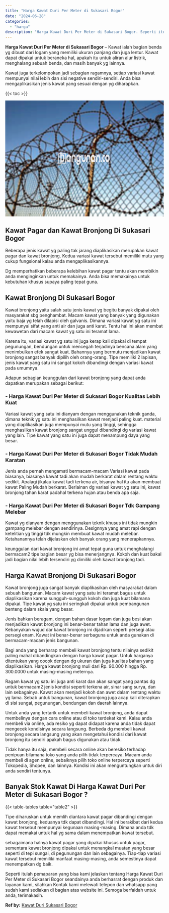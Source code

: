 ```yaml
---
title: "Harga Kawat Duri Per Meter di Sukasari Bogor"
date: "2024-06-28"
categories: 
  - "harga"
description: "Harga Kawat Duri Per Meter di Sukasari Bogor. Seperti itulah pemaparan yang bisa kami jelaskan tentang Harga Kawat Duri Per Meter di Sukasari Bogor seandainy..."
---
```


**Harga Kawat Duri Per Meter di Sukasari Bogor** – Kawat ialah bagian benda yg dibuat dari logam yang memiliki ukuran panjang dan juga lentur. Kawat dapat dipakai untuk beraneka hal, apakah itu untuk aliran alur listrik, menghalang sebuah benda, dan masih banyak yg lainnya.

Kawat juga terkelompokan jadi sebagian ragamnya, setiap variasi kawat mempunyai nilai lebih dan sisi negative sendiri-sendiri. Anda bisa mengaplikasikan jenis kawat yang sesuai dengan yg diharapkan.

{{< toc >}}

![Harga Kawat Duri Per Meter di Sukasari Bogor](/images/jual-kawat-murah51.png)

## Kawat Pagar dan Kawat Bronjong Di Sukasari Bogor

Beberapa jenis kawat yg paling tak jarang diaplikasikan merupakan kawat pagar dan kawat bronjong. Kedua variasi kawat tersebut memiliki mutu yang cukup fungsional kalau anda mengaplikasikannya.

Dg memperhatikan beberapa kelebihan kawat pagar tentu akan membikin anda menginginkan untuk memakainya. Anda bisa memakainya untuk kebutuhan khusus supaya paling tepat guna.

## Kawat Bronjong Di Sukasari Bogor

Kawat bronjong yaitu salah satu jenis kawat yg begitu banyak dipakai oleh masyarakat sbg penghambat. Macam kawat yang banyak yang digunakan yaitu baja yg telah dilapisi oleh galvanis. Dimana variasi kawat yg satu ini mempunyai sifat yang anti air dan juga anti karat. Tentu hal ini akan membat kewawetan dari macam kawat yg satu ini teramat lama.

Karena itu, variasi kawat yg satu ini juga kerap kali dipakai di tempat pegunungan, bendungan untuk mencegah terjadinya bencana alam yang menimbulkan efek sangat kuat. Bahannya yang bermutu menjadikan kawat bronjong sangat banyak dipilih oleh orang-orang. Tipe memiliki 2 lapisan, jenis kawat yang satu ini sangat kokoh dibandingi dengan variasi kawat pada umumnya.

Adapun sebagian keunggulan dari kawat bronjong yang dapat anda dapatkan merupakan sebagai berikut:

### \- Harga Kawat Duri Per Meter di Sukasari Bogor Kualitas Lebih Kuat

Variasi kawat yang satu ini dianyam dengan menggunakan teknik ganda, dimana teknik yg satu ini menghasilkan kawat menjadi paling kuat. material yang diaplikasikan juga mempunyai mutu yang tinggi, sehingga menghasilkan kawat bronjong sangat unggul dibandingi dg variasi kawat yang lain. Tipe kawat yang satu ini juga dapat menampung daya yang besar.

### \- Harga Kawat Duri Per Meter di Sukasari Bogor Tidak Mudah Karatan

Jenis anda pernah mengamati bermacam-macam Variasi kawat pada biasanya, biasanya kawat tadi akan mudah berkarat dalam rentang waktu sedikit. Apalagi jikalau kawat tadi terkena air, bisanya hal itu akan membuat kawat Paling Mudah berkarat. Berlainan dg variasi kawat yg satu ini, kawat bronjong tahan karat padahal terkena hujan atau benda apa saja.

### \- Harga Kawat Duri Per Meter di Sukasari Bogor Tdk Gampang Melebar

Kawat yg dianyam dengan menggunakan teknik khusus ini tidak mungkin gampang melebar dengan sendirinya. Designnya yang amat rapi dengan ketelitian yg tinggi tdk mungkin membuat kawat mudah melebar. Ketahanannya telah dijelaskan oleh banyak orang yang menerapkannya.

keunggulan dari kawat bronjong ini amat tepat guna untuk menghalangi bermacam2 tipe bagian besar yg bisa menerjangnya. Kokoh dan kuat bakal jadi bagian nilai lebih tersendiri yg dimiliki oleh kawat bronjong tadi.

## Harga Kawat Bronjong Di Sukasari Bogor

Kawat bronjong juga sangat banyak diaplikasikan oleh masyarakat dalam sebuah bangunan. Macam kawat yang satu ini teramat bagus untuk diaplikasikan karena sungguh-sungguh kokoh dan juga kuat bilamana dipakai. Tipe kawat yg satu ini seringkali dipakai untuk pembangunan benteng dalam skala yang besar.

Jenis bahkan beragam, dengan bahan dasar logam dan juga besi akan menjadikan kawat bronjong ini benar-benar tahan lama dan juga awet. Kebanyakan wujud dar kawat bronjong ini dijadikan seperti persegi atau persegi enam. Kawat ini benar-benar serbaguna untuk anda gunakan di bermacam-macam jenis bangunan.

Bagi anda yang berharap membeli kawat bronjong tentu nilainya sedikit paling mahal dibandingkan dengan harga kawat pagar. Untuk harganya ditentukan yang cocok dengan dg ukuran dan juga kualitas bahan yang diaplikasikan. Harga kawat bronjong muli dari Rp. 90.000 hingga Rp. 300.0000 untuk masing-masing meternya.

Ragam kawat yg satu ini juga anti karat dan akan sangat yang pantas dg untuk bermacam2 jenis kondisi seperti terkena air, sinar sang surya, dan lain sebagainya. Kawat akan menjadi kokoh dan awet dalam rentang waktu yg lama. Sebab untuk bangunan, kawat bronjong juga acap kali diterapkan di sisi sungai, pegunungan, bendungan dan daerah lainnya.

Untuk anda yang tertarik untuk membeli kawat bronjong, anda dapat membelinya dengan cara online atau di toko terdekat kami. Kalau anda membeli via online, ada resiko yg dapat didapat karena anda tidak dapat mengecek kondisinya secara langsung. Berbeda dg membeli kawat bronjong secara langsung yang akan mengetahui kondisi dari kawat bronjong itu sendiri apakah bagus digunakan atau tidak.

Tidak hanya itu saja, membeli secara online akan beresiko terhadap penipuan bilamana toko yang anda pilih tidak terpercaya. Macam anda membeli di agen online, sebaiknya pilih toko online terpercaya seperti Tokopedia, Shopee, dan lainnya. Kondisi ini akan menguntungkan untuk diri anda sendiri tentunya.

## Banyak Stok Kawat Di Harga Kawat Duri Per Meter di Sukasari Bogor ?

{{< table-tables table="table2" >}}

Tipe diharuskan untuk memlih diantara kawat pagar dibandingi dengan kawat bronjong, keduanya tdk dapat dibandingi. Hal ini berakibat dari kedua kawat tersebut mempunyai kegunaan masing-masing. Dimana anda tdk dapat memakai untuk hal yg sama dalam menempatkan kawat tersebut.

sebagaimana halnya kawat pagar yang dipakai khusus untuk pagar, sementara kawat bronjong dipakai untuk menangkal muatan yang besar seperti di tepi sungai, di pegunungan dan lain sebagainya. Tiap-tiap variasi kawat tersebut memiliki manfaat masing-masing, anda semestinya dapat menempatkan dg baik.

Seperti itulah pemaparan yang bisa kami jelaskan tentang Harga Kawat Duri Per Meter di Sukasari Bogor seandainya anda berhasrat dengan produk dan layanan kami, silahkan Kontak kami melewati telepon dan whatsapp yang sudah kami sediakan di bagian atas website ini. Semoga berfaidah untuk anda, terimakasih.

**Ref by:** [Kawat Duri Sukasari Bogor](https://id.wikipedia.org/wiki/Kawat)
